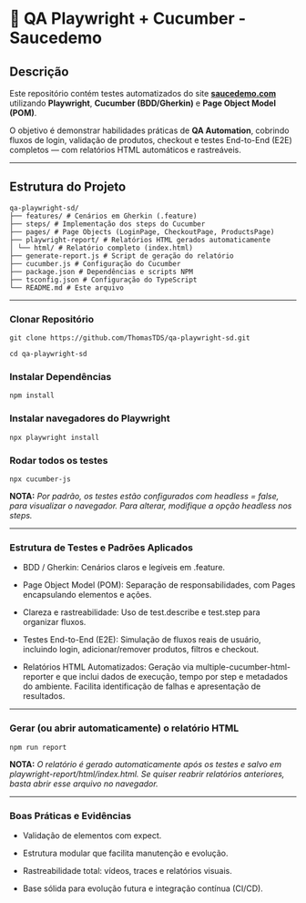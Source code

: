 # 🧪 QA Playwright + Cucumber - Saucedemo

## Descrição

Este repositório contém testes automatizados do site **[saucedemo.com](https://www.saucedemo.com)** utilizando **Playwright**, **Cucumber (BDD/Gherkin)** e **Page Object Model (POM)**.

O objetivo é demonstrar habilidades práticas de **QA Automation**, cobrindo fluxos de login, validação de produtos, checkout e testes End-to-End (E2E) completos — com relatórios HTML automáticos e rastreáveis.

---

## Estrutura do Projeto


```text
qa-playwright-sd/
├── features/ # Cenários em Gherkin (.feature)
├── steps/ # Implementação dos steps do Cucumber
├── pages/ # Page Objects (LoginPage, CheckoutPage, ProductsPage)
├── playwright-report/ # Relatórios HTML gerados automaticamente
│ └── html/ # Relatório completo (index.html)
├── generate-report.js # Script de geração do relatório
├── cucumber.js # Configuração do Cucumber
├── package.json # Dependências e scripts NPM
├── tsconfig.json # Configuração do TypeScript
└── README.md # Este arquivo

````

--------------------

### Clonar Repositório
```
git clone https://github.com/ThomasTDS/qa-playwright-sd.git

cd qa-playwright-sd
```

### Instalar Dependências
```
npm install
```

### Instalar navegadores do Playwright
```
npx playwright install
```

### Rodar todos os testes
```
npx cucumber-js
````
**NOTA:** _Por padrão, os testes estão configurados com headless = false, para visualizar o navegador. Para alterar, modifique a opção headless nos steps._

-------------------

### Estrutura de Testes e Padrões Aplicados

- BDD / Gherkin: Cenários claros e legíveis em .feature.

- Page Object Model (POM): Separação de responsabilidades, com Pages encapsulando elementos e ações.

- Clareza e rastreabilidade: Uso de test.describe e test.step para organizar fluxos.

- Testes End-to-End (E2E): Simulação de fluxos reais de usuário, incluindo login, adicionar/remover produtos, filtros e checkout.

- Relatórios HTML Automatizados: Geração via multiple-cucumber-html-reporter e que inclui dados de execução, tempo por step e metadados do ambiente. Facilita identificação de falhas e apresentação de resultados.

-------------------

### Gerar (ou abrir automaticamente) o relatório HTML

````
npm run report
````

**NOTA:** _O relatório é gerado automaticamente após os testes e salvo em playwright-report/html/index.html. Se quiser reabrir relatórios anteriores, basta abrir esse arquivo no navegador._

-------------------

### Boas Práticas e Evidências

- Validação de elementos com expect.

- Estrutura modular que facilita manutenção e evolução.

- Rastreabilidade total: vídeos, traces e relatórios visuais.

- Base sólida para evolução futura e integração contínua (CI/CD).

